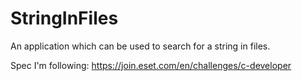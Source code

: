 # StringInFiles
An application which can be used to search for a string in files.

Spec I'm following:
https://join.eset.com/en/challenges/c-developer
